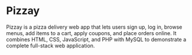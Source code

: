 # Pizzay
Pizzay is a pizza delivery web app that lets users sign up, log in, browse menus, add items to a cart, apply coupons, and place orders online. It combines HTML, CSS, JavaScript, and PHP with MySQL to demonstrate a complete full-stack web application.
